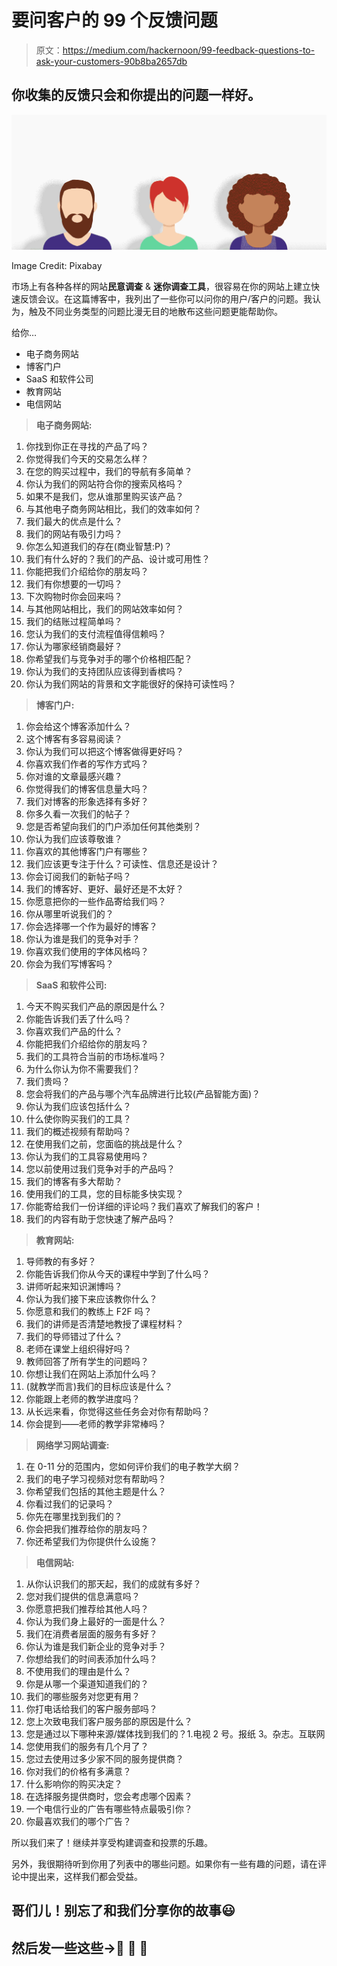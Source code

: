 # 要问客户的 99 个反馈问题

> 原文：<https://medium.com/hackernoon/99-feedback-questions-to-ask-your-customers-90b8ba2657db>

## 你收集的反馈只会和你提出的问题一样好。

![](img/ec8341500333282ff6732533d1de96d0.png)

Image Credit: Pixabay

市场上有各种各样的网站**民意调查** & **迷你调查工具**，很容易在你的网站上建立快速反馈会议。在这篇博客中，我列出了一些你可以问你的用户/客户的问题。我认为，触及不同业务类型的问题比漫无目的地散布这些问题更能帮助你。

给你…

*   电子商务网站
*   博客门户
*   SaaS 和软件公司
*   教育网站
*   电信网站

> **电子商务网站:**

1.  你找到你正在寻找的产品了吗？
2.  你觉得我们今天的交易怎么样？
3.  在您的购买过程中，我们的导航有多简单？
4.  你认为我们的网站符合你的搜索风格吗？
5.  如果不是我们，您从谁那里购买该产品？
6.  与其他电子商务网站相比，我们的效率如何？
7.  我们最大的优点是什么？
8.  我们的网站有吸引力吗？
9.  你怎么知道我们的存在(商业智慧:P)？
10.  我们有什么好的？我们的产品、设计或可用性？
11.  你能把我们介绍给你的朋友吗？
12.  我们有你想要的一切吗？
13.  下次购物时你会回来吗？
14.  与其他网站相比，我们的网站效率如何？
15.  我们的结账过程简单吗？
16.  您认为我们的支付流程值得信赖吗？
17.  你认为哪家经销商最好？
18.  你希望我们与竞争对手的哪个价格相匹配？
19.  你认为我们的支持团队应该得到香槟吗？
20.  你认为我们网站的背景和文字能很好的保持可读性吗？

> **博客门户:**

1.  你会给这个博客添加什么？
2.  这个博客有多容易阅读？
3.  你认为我们可以把这个博客做得更好吗？
4.  你喜欢我们作者的写作方式吗？
5.  你对谁的文章最感兴趣？
6.  你觉得我们的博客信息量大吗？
7.  我们对博客的形象选择有多好？
8.  你多久看一次我们的帖子？
9.  您是否希望向我们的门户添加任何其他类别？
10.  你认为我们应该尊敬谁？
11.  你喜欢的其他博客门户有哪些？
12.  我们应该更专注于什么？可读性、信息还是设计？
13.  你会订阅我们的新帖子吗？
14.  我们的博客好、更好、最好还是不太好？
15.  你愿意把你的一些作品寄给我们吗？
16.  你从哪里听说我们的？
17.  你会选择哪一个作为最好的博客？
18.  你认为谁是我们的竞争对手？
19.  你喜欢我们使用的字体风格吗？
20.  你会为我们写博客吗？

> **SaaS 和软件公司:**

1.  今天不购买我们产品的原因是什么？
2.  你能告诉我们丢了什么吗？
3.  你喜欢我们产品的什么？
4.  你能把我们介绍给你的朋友吗？
5.  我们的工具符合当前的市场标准吗？
6.  为什么你认为你不需要我们？
7.  我们贵吗？
8.  您会将我们的产品与哪个汽车品牌进行比较(产品智能方面)？
9.  你认为我们应该包括什么？
10.  什么使你购买我们的工具？
11.  我们的概述视频有帮助吗？
12.  在使用我们之前，您面临的挑战是什么？
13.  你认为我们的工具容易使用吗？
14.  您以前使用过我们竞争对手的产品吗？
15.  我们的博客有多大帮助？
16.  使用我们的工具，您的目标能多快实现？
17.  你能寄给我们一份详细的评论吗？我们喜欢了解我们的客户！
18.  我们的内容有助于您快速了解产品吗？

> **教育网站:**

1.  导师教的有多好？
2.  你能告诉我们你从今天的课程中学到了什么吗？
3.  讲师听起来知识渊博吗？
4.  你认为我们接下来应该教你什么？
5.  你愿意和我们的教练上 F2F 吗？
6.  我们的讲师是否清楚地教授了课程材料？
7.  我们的导师错过了什么？
8.  老师在课堂上组织得好吗？
9.  教师回答了所有学生的问题吗？
10.  你想让我们在网站上添加什么吗？
11.  (就教学而言)我们的目标应该是什么？
12.  你能跟上老师的教学进度吗？
13.  从长远来看，你觉得这些任务会对你有帮助吗？
14.  你会提到——老师的教学非常棒吗？

> **网络学习网站调查:**

1.  在 0-11 分的范围内，您如何评价我们的电子教学大纲？
2.  我们的电子学习视频对您有帮助吗？
3.  你希望我们包括的其他主题是什么？
4.  你看过我们的记录吗？
5.  你先在哪里找到我们的？
6.  你会把我们推荐给你的朋友吗？
7.  你还希望我们为你提供什么设施？

> **电信网站:**

1.  从你认识我们的那天起，我们的成就有多好？
2.  您对我们提供的信息满意吗？
3.  你愿意把我们推荐给其他人吗？
4.  你认为我们身上最好的一面是什么？
5.  我们在消费者层面的服务有多好？
6.  你认为谁是我们新企业的竞争对手？
7.  你想给我们的时间表添加什么吗？
8.  不使用我们的理由是什么？
9.  你是从哪一个渠道知道我们的？
10.  我们的哪些服务对您更有用？
11.  你打电话给我们的客户服务部吗？
12.  您上次致电我们客户服务部的原因是什么？
13.  您是通过以下哪种来源/媒体找到我们的？1.电视 2 号。报纸 3。杂志。互联网
14.  您使用我们的服务有几个月了？
15.  您过去使用过多少家不同的服务提供商？
16.  你对我们的价格有多满意？
17.  什么影响你的购买决定？
18.  在选择服务提供商时，您会考虑哪个因素？
19.  一个电信行业的广告有哪些特点最吸引你？
20.  你最喜欢我们的哪个广告？

所以我们来了！继续并享受构建调查和投票的乐趣。

另外，我很期待听到你用了列表中的哪些问题。如果你有一些有趣的问题，请在评论中提出来，这样我们都会受益。

## **哥们儿**！别忘了和我们分享你的故事😃

## 然后发一些这些→👏 👏 👏
